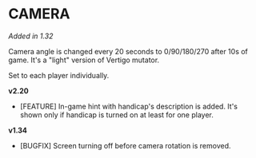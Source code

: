 # CAMERA

*Added in 1.32*

Camera angle is changed every 20 seconds to 0/90/180/270 after 10s of game. It's a "light" version of Vertigo mutator.

Set to each player individually.

**v2.20**

* [FEATURE] In-game hint with handicap's description is added. It's shown only if handicap is turned on at least for one player.

**v1.34**

* [BUGFIX] Screen turning off before camera rotation is removed.

